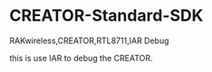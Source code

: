 # CREATOR-Standard-SDK
RAKwireless,CREATOR,RTL8711,IAR Debug

this is use IAR to debug the CREATOR.
